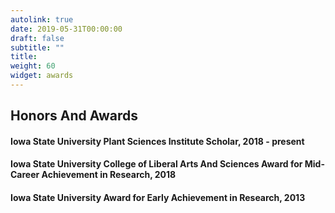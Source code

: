 ```yaml
---
autolink: true
date: 2019-05-31T00:00:00
draft: false
subtitle: ""
title:
weight: 60
widget: awards
---
```


## **Honors And Awards**

#### Iowa State University Plant Sciences Institute Scholar, 2018 - present
#### Iowa State University College of Liberal Arts And Sciences Award for Mid-Career Achievement in Research, 2018
#### Iowa State University Award for Early Achievement in Research, 2013
